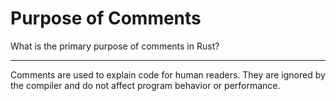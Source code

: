 # Purpose of Comments

What is the primary purpose of comments in Rust?

---

Comments are used to explain code for human readers. They are ignored by the compiler and do not affect program behavior or performance.